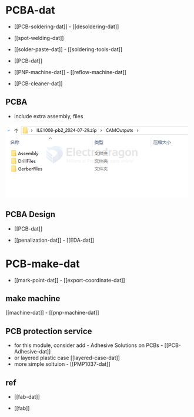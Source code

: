 
# PCBA-dat


- [[PCB-soldering-dat]] - [[desoldering-dat]]
  
- [[spot-welding-dat]] 

- [[solder-paste-dat]] - [[soldering-tools-dat]]

- [[PCB-dat]]





- [[PNP-machine-dat]] - [[reflow-machine-dat]] 

- [[PCB-cleaner-dat]]

## PCBA 

- include extra assembly, files 
  
![](2024-07-31-17-26-21.png)


## PCBA Design 

- [[PCB-dat]]

- [[penalization-dat]] - [[EDA-dat]]


# PCB-make-dat

- [[mark-point-dat]] - [[export-coordinate-dat]]

## make machine 

[[machine-dat]] - [[pnp-machine-dat]]



## PCB protection service 


- for this module, consider add - Adhesive Solutions on PCBs - [[PCB-Adhesive-dat]]
- or layered plastic case [[layered-case-dat]]
- more simple soltuion - [[PMP1037-dat]]

## ref 

- [[fab-dat]] 

- [[fab]]

